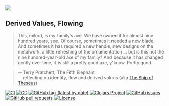 
<img src="docs/images/logo/re-frame_128w.png?raw=true">

## Derived Values, Flowing

> This, milord, is my family's axe. We have owned it for almost nine hundred years, see. Of course,
sometimes it needed a new blade. And sometimes it has required a new handle, new designs on the
metalwork, a little refreshing of the ornamentation ... but is this not the nine hundred-year-old
axe of my family? And because it has changed gently over time, it is still a pretty good axe,
y'know. Pretty good.

> -- Terry Pratchett, The Fifth Elephant <br>
> &nbsp;&nbsp;&nbsp; reflecting on identity, flow and derived values  (aka [The Ship of Theseus](https://en.wikipedia.org/wiki/Ship_of_Theseus))

[![CI](https://github.com/day8/re-frame/workflows/ci/badge.svg)](https://github.com/day8/re-frame/actions?workflow=ci)
[![CD](https://github.com/day8/re-frame/workflows/cd/badge.svg)](https://github.com/day8/re-frame/actions?workflow=cd)
[![GitHub tag (latest by date)](https://img.shields.io/github/v/tag/day8/re-frame?style=flat)](https://github.com/day8/re-frame/tags)
[![Clojars Project](https://img.shields.io/clojars/v/re-frame.svg)](https://clojars.org/re-frame)
[![GitHub issues](https://img.shields.io/github/issues-raw/day8/re-frame?style=flat)](https://github.com/day8/re-frame/issues)
[![GitHub pull requests](https://img.shields.io/github/issues-pr/day8/re-frame)](https://github.com/day8/re-frame/pulls)
[![License](https://img.shields.io/github/license/day8/re-frame.svg)](license.txt)
